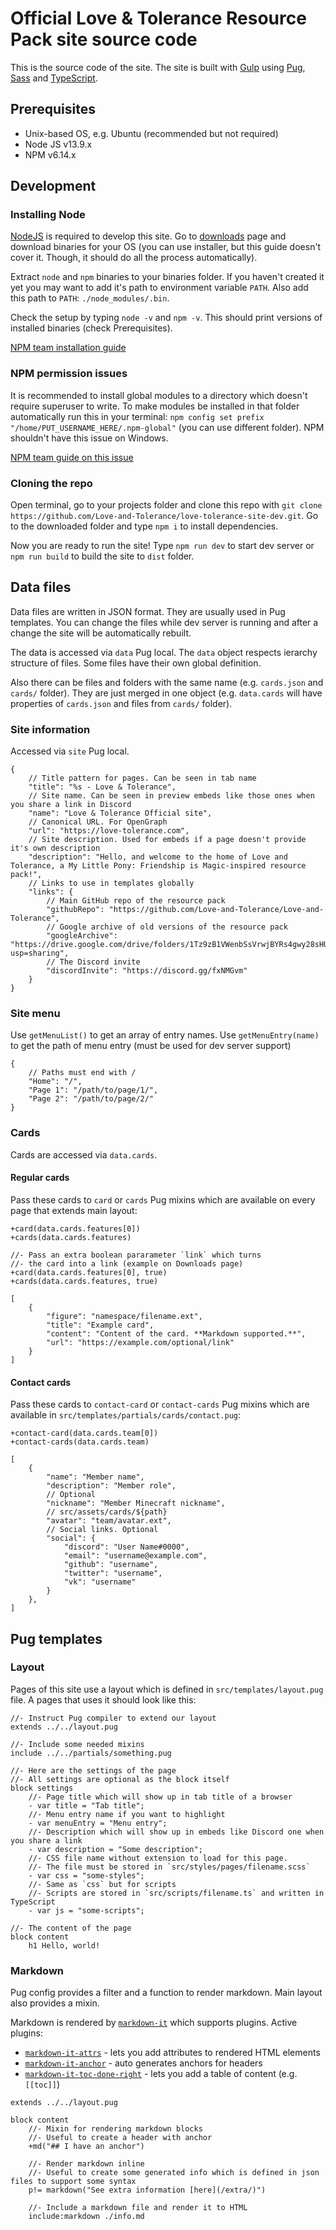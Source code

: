 # Official Love & Tolerance Resource Pack site source code
This is the source code of the site. The site is built with [Gulp](https://github.com/gulpjs/gulp) using [Pug](https://github.com/pugjs/pug), [Sass](https://github.com/sass/sass) and [TypeScript](https://github.com/microsoft/typescript).

## Prerequisites
- Unix-based OS, e.g. Ubuntu (recommended but not required)
- Node JS v13.9.x
- NPM v6.14.x

## Development
### Installing Node
[NodeJS](http://nodejs.org/) is required to develop this site. Go to [downloads](https://nodejs.org/en/download/current/) page and download binaries for your OS (you can use installer, but this guide doesn't cover it. Though, it should do all the process automatically).

Extract `node` and `npm` binaries to your binaries folder. If you haven't created it yet you may want to add it's path to environment variable `PATH`. Also add this path to `PATH`: `./node_modules/.bin`.

Check the setup by typing `node -v` and `npm -v`. This should print versions of installed binaries (check Prerequisites).

[NPM team installation guide](https://docs.npmjs.com/downloading-and-installing-node-js-and-npm)

### NPM permission issues
It is recommended to install global modules to a directory which doesn't require superuser to write. To make modules be installed in that folder automatically run this in your terminal: `npm config set prefix "/home/PUT_USERNAME_HERE/.npm-global"` (you can use different folder).
NPM shouldn't have this issue on Windows.

[NPM team guide on this issue](https://docs.npmjs.com/resolving-eacces-permissions-errors-when-installing-packages-globally)

### Cloning the repo
Open terminal, go to your projects folder and clone this repo with `git clone https://github.com/Love-and-Tolerance/love-tolerance-site-dev.git`. Go to the downloaded folder and type `npm i` to install dependencies.

Now you are ready to run the site! Type `npm run dev` to start dev server or `npm run build` to build the site to `dist` folder.

## Data files
Data files are written in JSON format. They are usually used in Pug templates. You can change the files while dev server is running and after a change the site will be automatically rebuilt.

The data is accessed via `data` Pug local. The `data` object respects ierarchy structure of files. Some files have their own global definition.

Also there can be files and folders with the same name (e.g. `cards.json` and `cards/` folder). They are just merged in one object (e.g. `data.cards` will have properties of `cards.json` and files from `cards/` folder).

### Site information
Accessed via `site` Pug local.

```jsonc
{
    // Title pattern for pages. Can be seen in tab name
    "title": "%s - Love & Tolerance",
    // Site name. Can be seen in preview embeds like those ones when you share a link in Discord
    "name": "Love & Tolerance Official site",
    // Canonical URL. For OpenGraph
    "url": "https://love-tolerance.com",
    // Site description. Used for embeds if a page doesn't provide it's own description
    "description": "Hello, and welcome to the home of Love and Tolerance, a My Little Pony: Friendship is Magic-inspired resource pack!",
    // Links to use in templates globally
    "links": {
        // Main GitHub repo of the resource pack
        "githubRepo": "https://github.com/Love-and-Tolerance/Love-and-Tolerance",
        // Google archive of old versions of the resource pack
        "googleArchive": "https://drive.google.com/drive/folders/1Tz9zB1VWenbSsVrwjBYRs4gwy28sHU5P?usp=sharing",
        // The Discord invite
        "discordInvite": "https://discord.gg/fxNMGvm"
    }
}
```

### Site menu
Use `getMenuList()` to get an array of entry names. Use `getMenuEntry(name)` to get the path of menu entry (must be used for dev server support)

```jsonc
{
    // Paths must end with /
    "Home": "/",
    "Page 1": "/path/to/page/1/",
    "Page 2": "/path/to/page/2/"
}
```

### Cards
Cards are accessed via `data.cards`.

#### Regular cards
Pass these cards to `card` or `cards` Pug mixins which are available on every page that extends main layout:
```pug
+card(data.cards.features[0])
+cards(data.cards.features)

//- Pass an extra boolean pararameter `link` which turns
//- the card into a link (example on Downloads page)
+card(data.cards.features[0], true)
+cards(data.cards.features, true)
```

```jsonc
[
    {
        "figure": "namespace/filename.ext",
        "title": "Example card",
        "content": "Content of the card. **Markdown supported.**",
        "url": "https://example.com/optional/link"
    }
]
```

#### Contact cards
Pass these cards to `contact-card` or `contact-cards` Pug mixins which are available in `src/templates/partials/cards/contact.pug`:
```pug
+contact-card(data.cards.team[0])
+contact-cards(data.cards.team)
```

```jsonc
[
    {
        "name": "Member name",
        "description": "Member role",
        // Optional
        "nickname": "Member Minecraft nickname",
        // src/assets/cards/${path}
        "avatar": "team/avatar.ext",
        // Social links. Optional
        "social": {
            "discord": "User Name#0000",
            "email": "username@example.com",
            "github": "username",
            "twitter": "username",
            "vk": "username"
        }
    },
]
```

## Pug templates
### Layout
Pages of this site use a layout which is defined in `src/templates/layout.pug` file. A pages that uses it should look like this:

```pug
//- Instruct Pug compiler to extend our layout
extends ../../layout.pug

//- Include some needed mixins
include ../../partials/something.pug

//- Here are the settings of the page
//- All settings are optional as the block itself
block settings
    //- Page title which will show up in tab title of a browser
    - var title = "Tab title";
    //- Menu entry name if you want to highlight
    - var menuEntry = "Menu entry";
    //- Description which will show up in embeds like Discord one when you share a link
    - var description = "Some description";
    //- CSS file name without extension to load for this page.
    //- The file must be stored in `src/styles/pages/filename.scss`
    - var css = "some-styles";
    //- Same as `css` but for scripts
    //- Scripts are stored in `src/scripts/filename.ts` and written in TypeScript
    - var js = "some-scripts";

//- The content of the page
block content
    h1 Hello, world!

```

### Markdown
Pug config provides a filter and a function to render markdown. Main layout also provides a mixin.

Markdown is rendered by [`markdown-it`](https://www.npmjs.com/package/markdown-it) which supports plugins. Active plugins:
- [`markdown-it-attrs`](https://www.npmjs.com/package/markdown-it-attrs) - lets you add attributes to rendered HTML elements
- [`markdown-it-anchor`](https://www.npmjs.com/package/markdown-it-anchor) - auto generates anchors for headers
- [`markdown-it-toc-done-right`](https://www.npmjs.com/package/markdown-it-toc-done-right) - lets you add a table of content (e.g. `[[toc]]`)

```pug
extends ../../layout.pug

block content
    //- Mixin for rendering markdown blocks
    //- Useful to create a header with anchor
    +md("## I have an anchor")

    //- Render markdown inline
    //- Useful to create some generated info which is defined in json files to support some syntax
    p!= markdown("See extra information [here](/extra/)")

    //- Include a markdown file and render it to HTML
    include:markdown ./info.md
```
